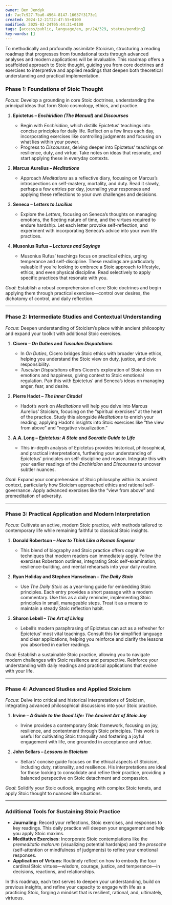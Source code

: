 ```yaml
---
owner: Ben Jendyk
id: 7ac7c927-7ba6-4964-8147-16637f3173e1
created: 2024-12-21T22:47:55+0100
modified: 2025-03-24T05:44:31+0100
tags: [access/public, language/en, pr/24/329, status/pending]
key-words: []
---
```


To methodically and profoundly assimilate Stoicism, structuring a reading roadmap that progresses from foundational texts through advanced analyses and modern applications will be invaluable. This roadmap offers a scaffolded approach to Stoic thought, guiding you from core doctrines and exercises to interpretive and applied readings that deepen both theoretical understanding and practical implementation.

### **Phase 1: Foundations of Stoic Thought**

*Focus*: Develop a grounding in core Stoic doctrines, understanding the principal ideas that form Stoic cosmology, ethics, and practice.

1. **Epictetus – *Enchiridion (The Manual)* and *Discourses***
	- Begin with *Enchiridion*, which distills Epictetus’ teachings into concise principles for daily life. Reflect on a few lines each day, incorporating exercises like controlling judgments and focusing on what lies within your power.
	- Progress to *Discourses*, delving deeper into Epictetus’ teachings on resilience, duty, and virtue. Take notes on ideas that resonate, and start applying these in everyday contexts.
	
2. **Marcus Aurelius – *Meditations***
	- Approach *Meditations* as a reflective diary, focusing on Marcus’s introspections on self-mastery, mortality, and duty. Read it slowly, perhaps a few entries per day, journaling your responses and applying these reflections to your own challenges and decisions.

3. **Seneca – *Letters to Lucilius***
	- Explore the *Letters*, focusing on Seneca’s thoughts on managing emotions, the fleeting nature of time, and the virtues required to endure hardship. Let each letter provoke self-reflection, and experiment with incorporating Seneca’s advice into your own life practices.

4. **Musonius Rufus – *Lectures and Sayings***
	- Musonius Rufus’ teachings focus on practical ethics, urging temperance and self-discipline. These readings are particularly valuable if you’re looking to embrace a Stoic approach to lifestyle, ethics, and even physical discipline. Read selectively to apply specific practices that resonate with you.

*Goal*: Establish a robust comprehension of core Stoic doctrines and begin applying them through practical exercises—control over desires, the dichotomy of control, and daily reflection.

---

### **Phase 2: Intermediate Studies and Contextual Understanding**

*Focus*: Deepen understanding of Stoicism’s place within ancient philosophy and expand your toolkit with additional Stoic exercises.

1. **Cicero – *On Duties* and *Tusculan Disputations***
	- In *On Duties*, Cicero bridges Stoic ethics with broader virtue ethics, helping you understand the Stoic view on duty, justice, and civic responsibility.
	- *Tusculan Disputations* offers Cicero’s exploration of Stoic ideas on emotions and happiness, giving context to Stoic emotional regulation. Pair this with Epictetus’ and Seneca’s ideas on managing anger, fear, and desire.

2. **Pierre Hadot – *The Inner Citadel***
	- Hadot’s work on *Meditations* will help you delve into Marcus Aurelius’ Stoicism, focusing on the “spiritual exercises” at the heart of the practice. Study this alongside *Meditations* to enrich your reading, applying Hadot’s insights into Stoic exercises like “the view from above” and “negative visualization.”

3. **A.A. Long – *Epictetus: A Stoic and Socratic Guide to Life***
	- This in-depth analysis of Epictetus provides historical, philosophical, and practical interpretations, furthering your understanding of Epictetus’ principles on self-discipline and reason. Integrate this with your earlier readings of the *Enchiridion* and *Discourses* to uncover subtler nuances.

*Goal*: Expand your comprehension of Stoic philosophy within its ancient context, particularly how Stoicism approached ethics and rational self-governance. Apply advanced exercises like the “view from above” and premeditation of adversity.

---

### **Phase 3: Practical Application and Modern Interpretation**

*Focus*: Cultivate an active, modern Stoic practice, with methods tailored to contemporary life while remaining faithful to classical Stoic insights.

1. **Donald Robertson – *How to Think Like a Roman Emperor***
	- This blend of biography and Stoic practice offers cognitive techniques that modern readers can immediately apply. Follow the exercises Robertson outlines, integrating Stoic self-examination, resilience-building, and mental rehearsals into your daily routine.

2. **Ryan Holiday and Stephen Hanselman – *The Daily Stoic***
	- Use *The Daily Stoic* as a year-long guide for embedding Stoic principles. Each entry provides a short passage with a modern commentary. Use this as a daily reminder, implementing Stoic principles in small, manageable steps. Treat it as a means to maintain a steady Stoic reflection habit.

3. **Sharon Lebell – *The Art of Living***
	- Lebell’s modern paraphrasing of Epictetus can act as a refresher for Epictetus’ most vital teachings. Consult this for simplified language and clear applications, helping you reinforce and clarify the lessons you absorbed in earlier readings.

*Goal*: Establish a sustainable Stoic practice, allowing you to navigate modern challenges with Stoic resilience and perspective. Reinforce your understanding with daily readings and practical applications that evolve with your life.

---

### **Phase 4: Advanced Studies and Applied Stoicism**

*Focus*: Delve into critical and historical interpretations of Stoicism, integrating advanced philosophical discussions into your Stoic practice.

1. **Irvine – *A Guide to the Good Life: The Ancient Art of Stoic Joy***
	- Irvine provides a contemporary Stoic framework, focusing on joy, resilience, and contentment through Stoic principles. This work is useful for cultivating Stoic tranquility and fostering a joyful engagement with life, one grounded in acceptance and virtue.

2. **John Sellars – *Lessons in Stoicism***
	- Sellars’ concise guide focuses on the ethical aspects of Stoicism, including duty, rationality, and resilience. His interpretations are ideal for those looking to consolidate and refine their practice, providing a balanced perspective on Stoic detachment and compassion.

*Goal*: Solidify your Stoic outlook, engaging with complex Stoic tenets, and apply Stoic thought to nuanced life situations.

---

### **Additional Tools for Sustaining Stoic Practice**

- **Journaling**: Record your reflections, Stoic exercises, and responses to key readings. This daily practice will deepen your engagement and help you apply Stoic maxims.
- **Meditative Exercises**: Incorporate Stoic contemplations like the *premeditatio malorum* (visualizing potential hardships) and the *prosoche* (self-attention or mindfulness of judgments) to refine your emotional responses.
- **Application of Virtues**: Routinely reflect on how to embody the four cardinal Stoic virtues—wisdom, courage, justice, and temperance—in decisions, reactions, and relationships.

In this roadmap, each text serves to deepen your understanding, build on previous insights, and refine your capacity to engage with life as a practicing Stoic, forging a mindset that is resilient, rational, and, ultimately, virtuous.
